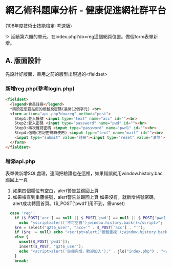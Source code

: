 # 網乙術科題庫分析 - 健康促進網社群平台
(108年度技術士技能檢定-考速版)

!> 延續第六題的單元，在index.php?do=reg這個網頁位置。做個form表單新增。

## A. 版面設計
先設計好版面，善用之前的版型出現過的&lt;fieldset&gt;

### 新增reg.php\(參考login.php\)
```html
<fieldset>
  <legend>會員註冊</legend>
  *請設定您要註冊的帳號及密碼(最常12個字元) <br>
  <form action="api.php?do=reg" method="post">
    Step1:登入帳號 <input type="text" name="acc" id=""><br>
    Step2:登入密碼 <input type="password" name="pwd" id=""><br>
    Step3:再次確認密碼 <input type="password" name="pwd1" id=""><br>
    Step4:信箱(忘記密碼時使用) <input type="text" name="mail" id=""><br>
    <input type="submit" value="註冊"><input type="reset" value="清除">
  </form>
</fieldset>
```

### 增添api.php
表單做新增SQL處理，連同把驗證也在這裡，如果錯誤就用window.history.bac踢回上一頁
1. 如果四個欄位有空白，alert警告並踢回上頁
2. 如果檢查到重覆帳號，alert警告並踢回上頁
   如果沒有，就新增帳號密碼，alert成功轉回首頁。\($\_POST\['pwd1'\]用不到，需unset\)

```php
  case 'reg':
    if ($_POST['acc'] == null || $_POST['pwd'] == null || $_POST['pwd1'] == null || $_POST['mail'] == null)
      echo "<script>alert('不可空白');window.history.back()</script>";
    $re = select("q2t6_user", "acc='" . $_POST['acc'] . "'");
    if ($re != null) echo "<script>alert('帳號重複');window.history.back()</script>";
    else {
      unset($_POST['pwd1']);
      insert($_POST, "q2t6_user");
      echo "<script>alert('註冊完成，歡迎加入');" . jlo("index.php") . "</script>";
    }
    break;
```
